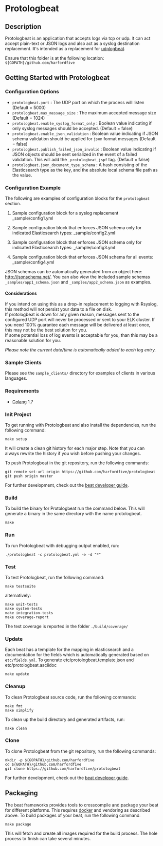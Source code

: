 # Protologbeat

## Description


Protologbeat is an application that accepts logs via tcp or udp.  It can act accept plain-text or JSON logs and also act as a syslog destination replacement.  It's intended as a replacement for [udplogbeat]().


Ensure that this folder is at the following location:
`${GOPATH}/github.com/harfordfive`

## Getting Started with Protologbeat

### Configuration Options

- `protologbeat.port` : The UDP port on which the process will listen (Default = 5000)
- `protologbeat.max_message_size` : The maximum accepted message size (Default = 1024)
- `protologbeat.enable_syslog_format_only` : Boolean value indicating if only syslog messages should be accepted. (Default = false)
- `protologbeat.enable_json_validation` : Boolean value indicating if JSON schema validation should be applied for `json` format messages (Default = false)
- `protologbeat.publish_failed_json_invalid` : Boolean value indicating if JSON objects should be sent serialized in the event of a failed validation.  This will add the `_protologbeat_jspf` tag. (Default = false)
- `protologbeat.json_document_type_schema` :  A hash consisting of the Elasticsearch type as the key, and the absolute local schema file path as the value.

### Configuration Example

The following are examples of configuration blocks for the `protologbeat` section.  

1. Sample configuration block for a syslog replacement
_sample/config1.yml

2. Sample configuration block that enforces JSON schema only for indicated Elasticsearch types:
_sample/config2.yml

3. Sample configuration block that enforces JSON schema only for indicated Elasticsearch types:
_sample/config3.yml

4. Sample configuration block that enforces JSON schema for all events:
_sample/config4.yml


JSON schemas can be automatically generated from an object here: http://jsonschema.net/.  You can also view the included sample schemas `_samples/app1_schema.json` and `_samples/app2_schema.json` as examples.

#### Considerations

If you intend on using this as a drop-in replacement to logging with Rsyslog, this method will not persist your data to a file on disk.  
If protologbeat is down for any given reason, messages sent to the configured UDP port will never be processed or sent to your ELK cluster.
If you need 100% guarantee each message will be delivered at least once, this may not be the best solution for you.  
If some potential loss of log events is acceptable for you, than this may be a reasonable solution for you.

*Please note the current date/time is automatically added to each log entry.*

### Sample Clients

Please see the `sample_clients/` directory for examples of clients in various languages.



### Requirements

* [Golang](https://golang.org/dl/) 1.7

### Init Project
To get running with Protologbeat and also install the
dependencies, run the following command:

```
make setup
```

It will create a clean git history for each major step. Note that you can always rewrite the history if you wish before pushing your changes.

To push Protologbeat in the git repository, run the following commands:

```
git remote set-url origin https://github.com/harfordfive/protologbeat
git push origin master
```

For further development, check out the [beat developer guide](https://www.elastic.co/guide/en/beats/libbeat/current/new-beat.html).

### Build

To build the binary for Protologbeat run the command below. This will generate a binary
in the same directory with the name protologbeat.

```
make
```


### Run

To run Protologbeat with debugging output enabled, run:

```
./protologbeat -c protologbeat.yml -e -d "*"
```


### Test

To test Protologbeat, run the following command:

```
make testsuite
```

alternatively:
```
make unit-tests
make system-tests
make integration-tests
make coverage-report
```

The test coverage is reported in the folder `./build/coverage/`

### Update

Each beat has a template for the mapping in elasticsearch and a documentation for the fields
which is automatically generated based on `etc/fields.yml`.
To generate etc/protologbeat.template.json and etc/protologbeat.asciidoc

```
make update
```


### Cleanup

To clean  Protologbeat source code, run the following commands:

```
make fmt
make simplify
```

To clean up the build directory and generated artifacts, run:

```
make clean
```


### Clone

To clone Protologbeat from the git repository, run the following commands:

```
mkdir -p ${GOPATH}/github.com/harfordfive
cd ${GOPATH}/github.com/harfordfive
git clone https://github.com/harfordfive/protologbeat
```


For further development, check out the [beat developer guide](https://www.elastic.co/guide/en/beats/libbeat/current/new-beat.html).


## Packaging

The beat frameworks provides tools to crosscompile and package your beat for different platforms. This requires [docker](https://www.docker.com/) and vendoring as described above. To build packages of your beat, run the following command:

```
make package
```

This will fetch and create all images required for the build process. The hole process to finish can take several minutes.
